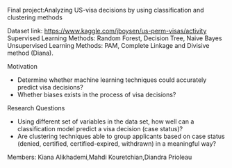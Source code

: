 Final project:Analyzing US-visa decisions by using classification and clustering methods

Dataset link: https://www.kaggle.com/jboysen/us-perm-visas/activity
Supervised Learning Methods: Random Forest, Decision Tree, Naive Bayes
Unsupervised Learning Methods: PAM, Complete Linkage and Divisive method (Diana). 


Motivation
* Determine whether machine learning techniques could accurately predict visa decisions? 
* Whether biases exists in the process of visa decisions?

Research Questions
* Using different set of variables in the data set, how well can a classification model predict a visa decision (case status)?
* Are clustering techniques able to group applicants based on case status (denied, certified, certified-expired, withdrawn) in a meaningful way? 

Members: Kiana Alikhademi,Mahdi Kouretchian,Diandra Prioleau
